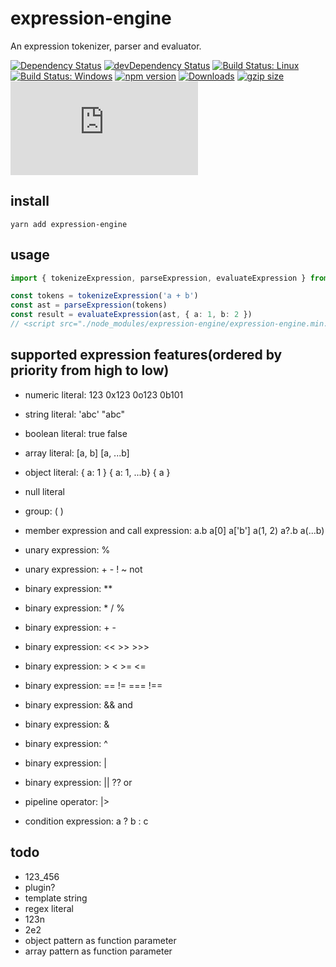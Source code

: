# expression-engine

An expression tokenizer, parser and evaluator.

[![Dependency Status](https://david-dm.org/plantain-00/expression-engine.svg)](https://david-dm.org/plantain-00/expression-engine)
[![devDependency Status](https://david-dm.org/plantain-00/expression-engine/dev-status.svg)](https://david-dm.org/plantain-00/expression-engine#info=devDependencies)
[![Build Status: Linux](https://travis-ci.org/plantain-00/expression-engine.svg?branch=master)](https://travis-ci.org/plantain-00/expression-engine)
[![Build Status: Windows](https://ci.appveyor.com/api/projects/status/github/plantain-00/expression-engine?branch=master&svg=true)](https://ci.appveyor.com/project/plantain-00/expression-engine/branch/master)
[![npm version](https://badge.fury.io/js/expression-engine.svg)](https://badge.fury.io/js/expression-engine)
[![Downloads](https://img.shields.io/npm/dm/expression-engine.svg)](https://www.npmjs.com/package/expression-engine)
[![gzip size](https://img.badgesize.io/https://unpkg.com/expression-engine?compression=gzip)](https://unpkg.com/expression-engine)
[![type-coverage](https://img.shields.io/badge/dynamic/json.svg?label=type-coverage&prefix=%E2%89%A5&suffix=%&query=$.typeCoverage.atLeast&uri=https%3A%2F%2Fraw.githubusercontent.com%2Fplantain-00%2Fexpression-engine%2Fmaster%2Fpackage.json)](https://github.com/plantain-00/expression-engine)

## install

`yarn add expression-engine`

## usage

```ts
import { tokenizeExpression, parseExpression, evaluateExpression } from "expression-engine";

const tokens = tokenizeExpression('a + b')
const ast = parseExpression(tokens)
const result = evaluateExpression(ast, { a: 1, b: 2 })
// <script src="./node_modules/expression-engine/expression-engine.min.js"></script>
```

## supported expression features(ordered by priority from high to low)

+ numeric literal: 123 0x123 0o123 0b101
+ string literal: 'abc' "abc"
+ boolean literal: true false
+ array literal: [a, b] [a, ...b]
+ object literal: { a: 1 } { a: 1, ...b} { a }
+ null literal

+ group: ( )
+ member expression and call expression: a.b a[0] a['b'] a(1, 2) a?.b a(...b)
+ unary expression: %
+ unary expression: + - ! ~ not
+ binary expression: **
+ binary expression: * / %
+ binary expression: + -
+ binary expression: << >> >>>
+ binary expression: > < >= <=
+ binary expression: == != === !==
+ binary expression: && and
+ binary expression: &
+ binary expression: ^
+ binary expression: |
+ binary expression: || ?? or
+ pipeline operator: |>
+ condition expression: a ? b : c

## todo

+ 123_456
+ plugin?
+ template string
+ regex literal
+ 123n
+ 2e2
+ object pattern as function parameter
+ array pattern as function parameter
